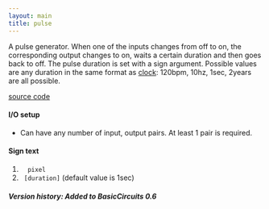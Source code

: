 ```yaml
---
layout: main
title: pulse
---
```


A pulse generator. When one of the inputs changes from off to on, the corresponding output changes to on, waits a certain duration and then goes back to off. The pulse duration is set with a sign argument. Possible values are any duration in the same format as [clock](Clock): 120bpm, 10hz, 1sec, 2years are all possible.

[source code](https://github.com/eisental/BasicCircuits/blob/master/src/main/java/org/tal/basiccircuits/pulse.java)
    
#### I/O setup 
* Can have any number of input, output pairs. At least 1 pair is required.

#### Sign text
1. `   pixel   `
2. `  [duration] ` (default value is 1sec)

##### Version history: Added to BasicCircuits 0.6